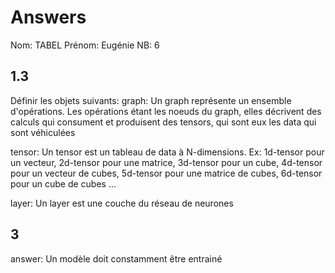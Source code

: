 # Answers

Nom: TABEL
Prénom: Eugénie
NB: 6

## 1.3 
Définir les objets suivants:
graph: Un graph représente un ensemble d'opérations. Les opérations étant les noeuds du graph, elles décrivent des calculs qui consument et produisent des tensors, qui sont eux les data qui sont véhiculées

tensor: Un tensor est un tableau de data à N-dimensions. Ex: 1d-tensor pour un vecteur, 2d-tensor pour une matrice, 3d-tensor pour un cube, 4d-tensor pour un vecteur de cubes, 5d-tensor pour une matrice de cubes, 6d-tensor pour un cube de cubes ...

layer: Un layer est une couche du réseau de neurones


## 3
answer: 
Un modèle doit constamment être entrainé
